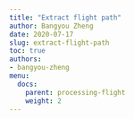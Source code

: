 ```yaml
---
title: "Extract flight path"
author: Bangyou Zheng
date: 2020-07-17
slug: extract-flight-path
toc: true
authors:
- bangyou-zheng
menu:
  docs:
    parent: processing-flight
    weight: 2
---
```


